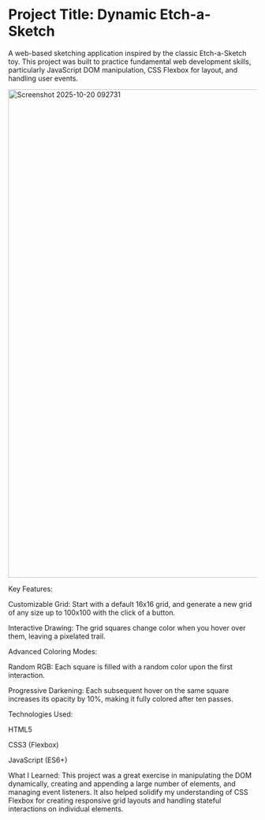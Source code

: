 # Project Title: Dynamic Etch-a-Sketch

A web-based sketching application inspired by the classic Etch-a-Sketch toy. This project was built to practice fundamental web development skills, particularly JavaScript DOM manipulation, CSS Flexbox for layout, and handling user events.

<img width="1017" height="990" alt="Screenshot 2025-10-20 092731" src="https://github.com/user-attachments/assets/31fbc732-a264-4289-b6f3-d6a055297626" />

Key Features:

Customizable Grid: Start with a default 16x16 grid, and generate a new grid of any size up to 100x100 with the click of a button.

Interactive Drawing: The grid squares change color when you hover over them, leaving a pixelated trail.

Advanced Coloring Modes:

Random RGB: Each square is filled with a random color upon the first interaction.

Progressive Darkening: Each subsequent hover on the same square increases its opacity by 10%, making it fully colored after ten passes.

Technologies Used:

HTML5

CSS3 (Flexbox)

JavaScript (ES6+)

What I Learned: This project was a great exercise in manipulating the DOM dynamically, creating and appending a large number of elements, and managing event listeners. It also helped solidify my understanding of CSS Flexbox for creating responsive grid layouts and handling stateful interactions on individual elements.
